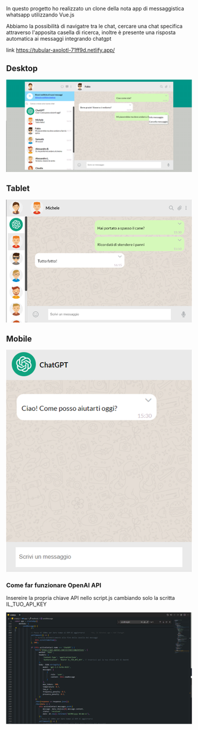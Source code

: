 In questo progetto ho realizzato un clone della nota app di messaggistica whatsapp utilizzando Vue.js

Abbiamo la possibilità di  navigatre tra le chat, cercare una chat specifica attraverso l'apposita casella di ricerca, inoltre è presente una risposta automatica ai messaggi integrando chatgpt

link https://tubular-axolotl-71ff9d.netlify.app/

## Desktop

<img src="screenshot/Screenshot 2024-03-18 161041.png" alt="">

## Tablet

<img src="screenshot/Screenshot 2024-03-18 160705.png" alt="">

## Mobile

<img src="screenshot/Screenshot 2024-03-18 160830.png" alt="">

### Come far funzionare OpenAI API
Insereire la propria chiave API nello script.js cambiando solo la scritta IL_TUO_API_KEY

<img src="screenshot/Screenshot 2024-03-18 161544.png" alt="">
